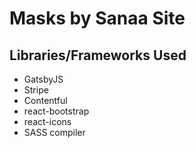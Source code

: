 # Masks by Sanaa Site

## Libraries/Frameworks Used
- GatsbyJS
- Stripe 
- Contentful
- react-bootstrap
- react-icons
- SASS compiler
